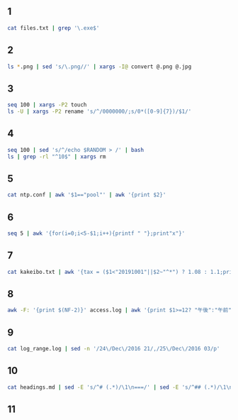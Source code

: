 ## 1
```bash
cat files.txt | grep '\.exe$'
```
## 2
```bash
ls *.png | sed 's/\.png//' | xargs -I@ convert @.png @.jpg
```

## 3
```bash
seq 100 | xargs -P2 touch
ls -U | xargs -P2 rename 's/^/0000000/;s/0*([0-9]{7})/$1/'
```

## 4
```bash
seq 100 | sed 's/^/echo $RANDOM > /' | bash
ls | grep -rl "^10$" | xargs rm
```

## 5
```bash
cat ntp.conf | awk '$1=="pool"' | awk '{print $2}'
```

## 6
```bash
seq 5 | awk '{for(i=0;i<5-$1;i++){printf " "};print"x"}'
```

## 7
```bash
cat kakeibo.txt | awk '{tax = ($1<"20191001"||$2~"^*") ? 1.08 : 1.1;print $0, tax}' | awk '{print int($3*$4)}' | awk '{a+=$1} END{print a}'
```

## 8
```bash
awk -F: '{print $(NF-2)}' access.log | awk '{print $1>=12? "午後":"午前"}' | sort | uniq -c
```

## 9
```bash
cat log_range.log | sed -n '/24\/Dec\/2016 21/,/25\/Dec\/2016 03/p'
```

## 10
```bash
cat headings.md | sed -E 's/^# (.*)/\1\n===/' | sed -E 's/^## (.*)/\1\n---/'
```

## 11